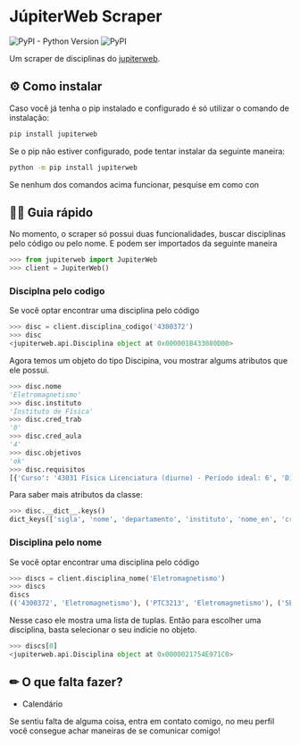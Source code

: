 # JúpiterWeb Scraper

![PyPI - Python Version](https://img.shields.io/badge/python-%3E%3D%203.8%20-blue?style=flat-square)
![PyPI](https://img.shields.io/pypi/v/jupiterweb?label=Versão&style=flat-square)

Um scraper de disciplinas do [jupiterweb](https://uspdigital.usp.br/jupiterweb/). 

## ⚙ Como instalar 

Caso você já tenha o pip instalado e configurado é só utilizar o comando de instalação:

```bash
pip install jupiterweb
```

Se o pip não estiver configurado, pode tentar instalar da seguinte maneira:

```bash
python -m pip install jupiterweb
```

Se nenhum dos comandos acima funcionar, pesquise em como con

## 🧙‍♂️ Guia rápido 

No momento, o scraper só possui duas funcionalidades, buscar disciplinas pelo código ou pelo nome. E podem ser importados da seguinte maneira

```python
>>> from jupiterweb import JupiterWeb
>>> client = JupiterWeb()
```

### Disciplna pelo codigo

Se você optar encontrar uma disciplina pelo código

```python
>>> disc = client.disciplina_codigo('4300372')
>>> disc 
<jupiterweb.api.Disciplina object at 0x000001B433080D00>
```

Agora temos um objeto do tipo Discipina, vou mostrar algums atributos que ele possui.

```python
>>> disc.nome
'Eletromagnetismo'
>>> disc.instituto
'Instituto de Física'
>>> disc.cred_trab
'0'
>>> disc.cred_aula
'4'
>>> disc.objetivos
'ok'
>>> disc.requisitos
[{'Curso': '43031 Física Licenciatura (diurno) - Período ideal: 6', 'Disciplinas': [{'Sigla': '4300160', 'Nome': 'Ótica'}, {'Sigla': '4300271', 'Nome': 'Eletricidade e Magnetismo II'}, {'Sigla': 'MAT0105', 'Nome': 'Geometria Analítica'}, {'Sigla': 'MAT2351', 'Nome': 'Cálculo para Funções de Várias Variáveis I'}]}, {'Curso': '43031 Física Licenciatura (noturno) - Período ideal: 6', 'Disciplinas': [{'Sigla': '4300160', 'Nome': 'Ótica'}, {'Sigla': '4300271', 'Nome': 'Eletricidade e Magnetismo II'}, {'Sigla': 'MAT0105', 'Nome': 'Geometria Analítica'}, {'Sigla': 'MAT2351', 'Nome': 'Cálculo para Funções de Várias Variáveis I'}]}]
```

Para saber mais atributos da classe:

```python
>>> disc.__dict__.keys()
dict_keys(['sigla', 'nome', 'departamento', 'instituto', 'nome_en', 'cred_aula', 'cred_trab', 'carga_horaria', 'tipo', 'data_ativação', 'data_desativação', 'docentes', 'objetivos', 'programa_resumido', 'programa', 'avaliação', 'bibliografia', 'requisitos', 'oferecimento'])
```

### Disciplina pelo nome

Se você optar encontrar uma disciplina pelo código

```python
>>> discs = client.disciplina_nome('Eletromagnetismo')
>>> discs
discs
(('4300372', 'Eletromagnetismo'), ('PTC3213', 'Eletromagnetismo'), ('SEL0608', 'Eletromagnetismo'), ('PTC2313', 'Eletromagnetismo'), ('SEL0309', 'Eletromagnetismo'), ('LOM3205', 'Eletromagnetismo'), ('7600021', 'Eletromagnetismo'), ('5910150', 'Eletromagnetismnto'), ('7600035', 'Eletromagnetismo Avançado'), ('7600036', 'Eletromagnetismo Computacional'), ('4300303', 'Eletromagnetismo I'), ('4302303', 'Eletromagnetismo I'), ('4300304', 'Eletromagnetismo II'), ('4302304', 'Eletromagnetismo II'), ('4300373', 'Laboratório de Eletromagnetismo'), ('PTC2310', 'Noções de Ondas e Eletromagnetismo'))
```

Nesse caso ele mostra uma lista de tuplas. Então para escolher uma disciplina, basta selecionar o seu indicie no objeto.

```python
>>> discs[0]
<jupiterweb.api.Disciplina object at 0x0000021754E971C0>
```

## ✏ O que falta fazer?  

- Calendário

Se sentiu falta de alguma coisa, entra em contato comigo, no meu perfil você consegue achar maneiras de se comunicar comigo!
